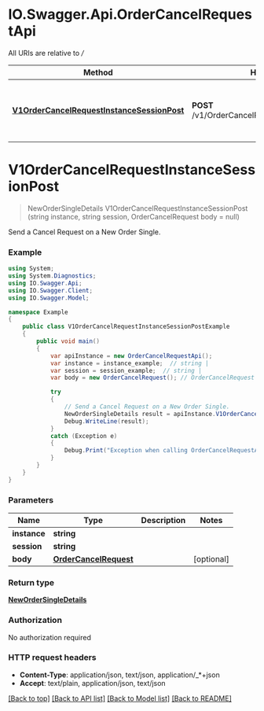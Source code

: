 # IO.Swagger.Api.OrderCancelRequestApi

All URIs are relative to */*

Method | HTTP request | Description
------------- | ------------- | -------------
[**V1OrderCancelRequestInstanceSessionPost**](OrderCancelRequestApi.md#v1ordercancelrequestinstancesessionpost) | **POST** /v1/OrderCancelRequest/{instance}/{session} | Send a Cancel Request on a New Order Single.

<a name="v1ordercancelrequestinstancesessionpost"></a>
# **V1OrderCancelRequestInstanceSessionPost**
> NewOrderSingleDetails V1OrderCancelRequestInstanceSessionPost (string instance, string session, OrderCancelRequest body = null)

Send a Cancel Request on a New Order Single.

### Example
```csharp
using System;
using System.Diagnostics;
using IO.Swagger.Api;
using IO.Swagger.Client;
using IO.Swagger.Model;

namespace Example
{
    public class V1OrderCancelRequestInstanceSessionPostExample
    {
        public void main()
        {
            var apiInstance = new OrderCancelRequestApi();
            var instance = instance_example;  // string | 
            var session = session_example;  // string | 
            var body = new OrderCancelRequest(); // OrderCancelRequest |  (optional) 

            try
            {
                // Send a Cancel Request on a New Order Single.
                NewOrderSingleDetails result = apiInstance.V1OrderCancelRequestInstanceSessionPost(instance, session, body);
                Debug.WriteLine(result);
            }
            catch (Exception e)
            {
                Debug.Print("Exception when calling OrderCancelRequestApi.V1OrderCancelRequestInstanceSessionPost: " + e.Message );
            }
        }
    }
}
```

### Parameters

Name | Type | Description  | Notes
------------- | ------------- | ------------- | -------------
 **instance** | **string**|  | 
 **session** | **string**|  | 
 **body** | [**OrderCancelRequest**](OrderCancelRequest.md)|  | [optional] 

### Return type

[**NewOrderSingleDetails**](NewOrderSingleDetails.md)

### Authorization

No authorization required

### HTTP request headers

 - **Content-Type**: application/json, text/json, application/_*+json
 - **Accept**: text/plain, application/json, text/json

[[Back to top]](#) [[Back to API list]](../README.md#documentation-for-api-endpoints) [[Back to Model list]](../README.md#documentation-for-models) [[Back to README]](../README.md)
